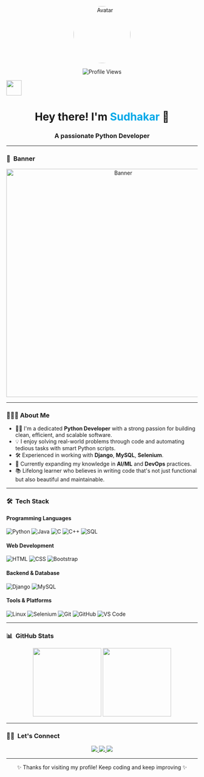 <!-- Avatar and Views -->
<p align="center">
  <img src="https://avatars.githubusercontent.com/u/110445740?v=4" width="150" height="150" alt="Avatar" style="border-radius: 50%" />
</p>
<p align="center">
  <img src="https://komarev.com/ghpvc/?username=sudhakarsk&label=Profile%20views&color=0e75b6&style=flat" alt="Profile Views" />
</p>

<!-- Header -->
<img src="https://raw.githubusercontent.com/AVS1508/AVS1508/master/assets/Hand-Wave.gif" width="40"/>  
<h1 align="center">Hey there! I'm <span style="color:#00A8E8">Sudhakar</span> 👋</h1>
<h3 align="center">A passionate Python Developer</h3>

---

### 🌄 &nbsp;Banner

<p align="center">
  <img width="600" src="https://github.com/user-attachments/assets/956efcdd-bb25-4cf2-8eb8-8ffeb3cdef7a" alt="Banner"/>
</p>

---

### 👨🏻‍💻 About Me
- 🧑‍💻 I'm a dedicated **Python Developer** with a strong passion for building clean, efficient, and scalable software.
- 💡 I enjoy solving real-world problems through code and automating tedious tasks with smart Python scripts.
- 🛠️ Experienced in working with **Django**, **MySQL**, **Selenium**.
- 🌱 Currently expanding my knowledge in **AI/ML** and **DevOps** practices.
- 📚 Lifelong learner who believes in writing code that's not just functional but also beautiful and maintainable.
---

### 🛠️ &nbsp;Tech Stack

#### Programming Languages
![Python](https://img.shields.io/badge/Python-3670A0?style=for-the-badge&logo=python&logoColor=ffdd54)
![Java](https://img.shields.io/badge/Java-ED8B00?style=for-the-badge&logo=java&logoColor=white)
![C](https://img.shields.io/badge/C-00599C?style=for-the-badge&logo=c&logoColor=white)
![C++](https://img.shields.io/badge/C++-00599C?style=for-the-badge&logo=c%2B%2B&logoColor=white)
![SQL](https://img.shields.io/badge/SQL-336791?style=for-the-badge&logo=postgresql&logoColor=white)

#### Web Development
![HTML](https://img.shields.io/badge/HTML5-E34F26?style=for-the-badge&logo=html5&logoColor=white)
![CSS](https://img.shields.io/badge/CSS3-1572B6?style=for-the-badge&logo=css3&logoColor=white)
![Bootstrap](https://img.shields.io/badge/Bootstrap-563D7C?style=for-the-badge&logo=bootstrap&logoColor=white)

#### Backend & Database
![Django](https://img.shields.io/badge/Django-092E20?style=for-the-badge&logo=django&logoColor=white)
![MySQL](https://img.shields.io/badge/MySQL-00000F?style=for-the-badge&logo=mysql&logoColor=white)

#### Tools & Platforms
![Linux](https://img.shields.io/badge/Linux-FCC624?style=for-the-badge&logo=linux&logoColor=black)
![Selenium](https://img.shields.io/badge/Selenium-43B02A?style=for-the-badge&logo=selenium&logoColor=white)
![Git](https://img.shields.io/badge/Git-F05032?style=for-the-badge&logo=git&logoColor=white)
![GitHub](https://img.shields.io/badge/GitHub-181717?style=for-the-badge&logo=github&logoColor=white)
![VS Code](https://img.shields.io/badge/VS%20Code-007ACC?style=for-the-badge&logo=visual-studio-code&logoColor=white)

---

### 📊 &nbsp;GitHub Stats

<p align="center">
  <img height="180em" src="https://github-readme-stats.vercel.app/api?username=sudhakarsk6&show_icons=true&theme=algolia&include_all_commits=true&count_private=true"/>
  <img height="180em" src="https://github-readme-stats.vercel.app/api/top-langs/?username=sudhakarsk6&layout=compact&langs_count=8&theme=algolia"/>
</p>

---

### 🤝🏻 &nbsp;Let's Connect

<p align="center">
  <a href="https://linkedin.com/in/sudhakarsk">
    <img src="https://img.shields.io/badge/LinkedIn-blue?style=for-the-badge&logo=linkedin&logoColor=white"/>
  </a>
  <a href="mailto:sudhakarsk101@gmail.com">
    <img src="https://img.shields.io/badge/Gmail-D14836?style=for-the-badge&logo=gmail&logoColor=white"/>
  </a>
  <a href="https://instagram.com/_sudhakar_sk_">
    <img src="https://img.shields.io/badge/Instagram-E4405F?style=for-the-badge&logo=instagram&logoColor=white"/>
  </a>
</p>

---

<p align="center">✨ Thanks for visiting my profile! Keep coding and keep improving ✨</p>
